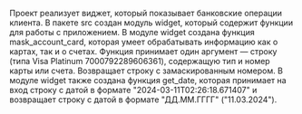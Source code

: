 Проект реализует виджет, который показывает банковские операции клиента. 
В пакете src создан модуль widget, который содержит функции для работы с приложением. 
В модуле widget создана функция mask_account_card, которая умеет обрабатывать информацию как о картах, так и о счетах. 
Функция принимает один аргумент — строку (типа Visa Platinum 7000792289606361), содержащую тип и номер карты или счета. 
Возвращает строку с замаскированным номером. 
В модуле widget также создана функция get_date, которая принимает на вход строку с датой в формате "2024-03-11T02:26:18.671407" 
и возвращает строку с датой в формате "ДД.ММ.ГГГГ" ("11.03.2024").
